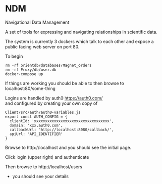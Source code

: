 # NDM
Navigational Data Management

A set of tools for expressing and navigating relationships in scientific data.

The system is currently 3 dockers which talk to each other and expose a public
facing web server on port 80.

To begin
```
rm -rf orientdb/databases/Magnet_orders
rm -rf Proxy/db/user.db
docker-compose up
```
If things are working you should be able to then browse to localhost:80/some-thing

Logins are handled by auth0 https://auth0.com/  
and configured by creating your own copy of

```
Client/src/auth/auth0-variables.js 
export const AUTH_CONFIG = {
  clientId: 'xxxxxxxxxxxxxxxxxxxxxxxxxxxxxxxxxx',
  domain: 'xxx.auth0.com',
  callbackUrl: 'http://localhost:8080/callback/',
  apiUrl: 'API_IDENTIFIER'
}
```
Browse to http://localhost and you should see the initial page.

Click login (upper right) and authenticate

Then browse to http://localhost/users
- you should see your details
 
